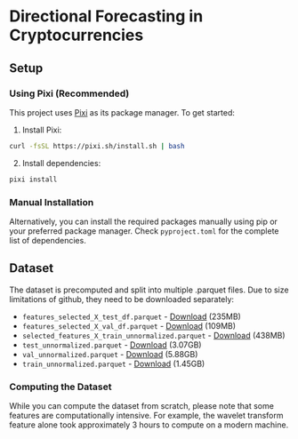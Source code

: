 # Directional Forecasting in Cryptocurrencies

## Setup

### Using Pixi (Recommended)
This project uses [Pixi](https://pixi.sh/) as its package manager. To get started:

1. Install Pixi:
```bash
curl -fsSL https://pixi.sh/install.sh | bash
```

2. Install dependencies:
```bash
pixi install
```

### Manual Installation
Alternatively, you can install the required packages manually using pip or your preferred package manager. Check `pyproject.toml` for the complete list of dependencies.

## Dataset

The dataset is precomputed and split into multiple .parquet files. Due to size limitations of github, they need to be downloaded separately:

- `features_selected_X_test_df.parquet` - [Download](https://r2.remi.boo/dreamers-directional-forecasting-in-cryptocurrencies/features_selected_X_test_df.parquet) (235MB)
- `features_selected_X_val_df.parquet` - [Download](https://r2.remi.boo/dreamers-directional-forecasting-in-cryptocurrencies/features_selected_X_val_df.parquet) (109MB)
- `selected_features_X_train_unnormalized.parquet` - [Download](https://r2.remi.boo/dreamers-directional-forecasting-in-cryptocurrencies/selected_features_X_train_unnormalized.parquet) (438MB)
- `test_unnormalized.parquet` - [Download](https://r2.remi.boo/dreamers-directional-forecasting-in-cryptocurrencies/test_unnormalized.parquet) (3.07GB)
- `val_unnormalized.parquet` - [Download](https://r2.remi.boo/dreamers-directional-forecasting-in-cryptocurrencies/val_unnormalized.parquet) (5.88GB)
- `train_unnormalized.parquet` - [Download](https://r2.remi.boo/dreamers-directional-forecasting-in-cryptocurrencies/train_unnormalized.parquet) (1.45GB)

### Computing the Dataset
While you can compute the dataset from scratch, please note that some features are computationally intensive. For example, the wavelet transform feature alone took approximately 3 hours to compute on a modern machine.
